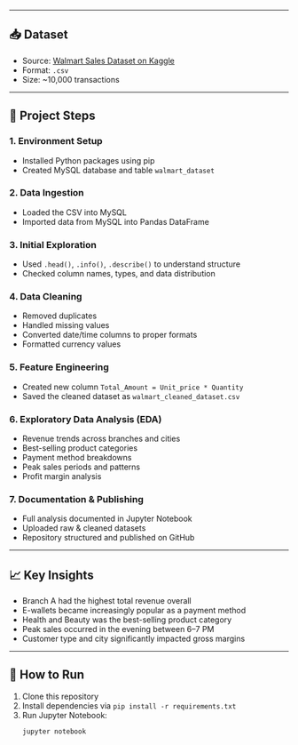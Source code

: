 
---

## 📥 Dataset

- Source: [Walmart Sales Dataset on Kaggle](https://www.kaggle.com/najir0123/walmart-10k-sales-datasets)
- Format: `.csv`
- Size: ~10,000 transactions

---

## 🚀 Project Steps

### 1. Environment Setup
- Installed Python packages using pip
- Created MySQL database and table `walmart_dataset`

### 2. Data Ingestion
- Loaded the CSV into MySQL
- Imported data from MySQL into Pandas DataFrame

### 3. Initial Exploration
- Used `.head()`, `.info()`, `.describe()` to understand structure
- Checked column names, types, and data distribution

### 4. Data Cleaning
- Removed duplicates
- Handled missing values
- Converted date/time columns to proper formats
- Formatted currency values

### 5. Feature Engineering
- Created new column `Total_Amount = Unit_price * Quantity`
- Saved the cleaned dataset as `walmart_cleaned_dataset.csv`

### 6. Exploratory Data Analysis (EDA)
- Revenue trends across branches and cities
- Best-selling product categories
- Payment method breakdowns
- Peak sales periods and patterns
- Profit margin analysis

### 7. Documentation & Publishing
- Full analysis documented in Jupyter Notebook
- Uploaded raw & cleaned datasets
- Repository structured and published on GitHub

---

## 📈 Key Insights

- Branch A had the highest total revenue overall
- E-wallets became increasingly popular as a payment method
- Health and Beauty was the best-selling product category
- Peak sales occurred in the evening between 6–7 PM
- Customer type and city significantly impacted gross margins

---

## 💾 How to Run

1. Clone this repository
2. Install dependencies via `pip install -r requirements.txt`
3. Run Jupyter Notebook:  
   ```bash
   jupyter notebook
